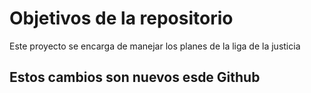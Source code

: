 # Objetivos de la repositorio

Este proyecto se encarga de manejar los planes de la liga de la justicia


## Estos cambios son nuevos esde Github
